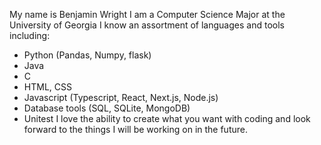 My name is Benjamin Wright
I am a Computer Science Major at the University of Georgia
I know an assortment of languages and tools including:
  * Python (Pandas, Numpy, flask)
  * Java
  * C
  * HTML, CSS
  * Javascript (Typescript, React, Next.js, Node.js)
  * Database tools (SQL, SQLite, MongoDB)
  * Unitest
I love the ability to create what you want with coding and look
  forward to the things I will be working on in the future.
